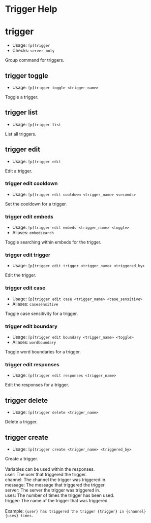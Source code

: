 # Trigger Help

# trigger
 - Usage: `[p]trigger `
 - Checks: `server_only`

Group command for triggers.

## trigger toggle
 - Usage: `[p]trigger toggle <trigger_name> `

Toggle a trigger.

## trigger list
 - Usage: `[p]trigger list `

List all triggers.

## trigger edit
 - Usage: `[p]trigger edit `

Edit a trigger.

### trigger edit cooldown
 - Usage: `[p]trigger edit cooldown <trigger_name> <seconds> `

Set the cooldown for a trigger.

### trigger edit embeds
 - Usage: `[p]trigger edit embeds <trigger_name> <toggle> `
 - Aliases: `embedsearch`

Toggle searching within embeds for the trigger.

### trigger edit trigger
 - Usage: `[p]trigger edit trigger <trigger_name> <triggered_by> `

Edit the trigger.

### trigger edit case
 - Usage: `[p]trigger edit case <trigger_name> <case_sensitive> `
 - Aliases: `casesensitive`

Toggle case sensitivity for a trigger.

### trigger edit boundary
 - Usage: `[p]trigger edit boundary <trigger_name> <toggle> `
 - Aliases: `wordboundary`

Toggle word boundaries for a trigger.

### trigger edit responses
 - Usage: `[p]trigger edit responses <trigger_name> `

Edit the responses for a trigger.

## trigger delete
 - Usage: `[p]trigger delete <trigger_name> `

Delete a trigger.

## trigger create
 - Usage: `[p]trigger create <trigger_name> <triggered_by> `

Create a trigger.<br/><br/>Variables can be used within the responses.<br/>user: The user that triggered the trigger.<br/>channel: The channel the trigger was triggered in.<br/>message: The message that triggered the trigger.<br/>server: The server the trigger was triggered in.<br/>uses: The number of times the trigger has been used.<br/>trigger: The name of the trigger that was triggered.<br/><br/>Example: `{user} has triggered the trigger {trigger} in {channel} {uses} times.`

